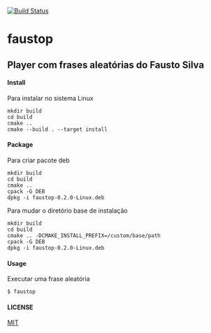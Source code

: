 [![Build Status](https://travis-ci.org/uilianries/faustop.svg?branch=master)](https://travis-ci.org/uilianries/faustop)
# faustop

## Player com frases aleatórias do Fausto Silva

#### Install
Para instalar no sistema Linux

    mkdir build
    cd build
    cmake ..
    cmake --build . --target install

#### Package
Para criar pacote deb

    mkdir build
    cd build
    cmake ..
    cpack -G DEB
    dpkg -i faustop-0.2.0-Linux.deb


Para mudar o diretório base de instalação

    mkdir build
    cd build
    cmake .. -DCMAKE_INSTALL_PREFIX=/custom/base/path
    cpack -G DEB
    dpkg -i faustop-0.2.0-Linux.deb

#### Usage
Executar uma frase aleatória

    $ faustop

#### LICENSE
[MIT](LICENSE)
